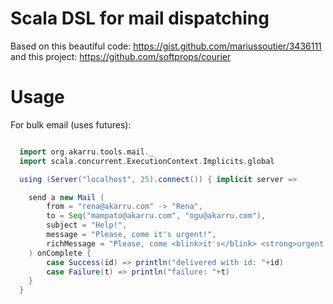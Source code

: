 # Scala DSL for mail dispatching

Based on this beautiful code: https://gist.github.com/mariussoutier/3436111  and this project: https://github.com/softprops/courier

# Usage

For bulk email (uses futures):

```scala

  import org.akarru.tools.mail._
  import scala.concurrent.ExecutionContext.Implicits.global

  using (Server("localhost", 25).connect()) { implicit server =>

    send a new Mail (
        from = "rena@akarru.com" -> "Rena",
        to = Seq("mampato@akarru.com", "ogu@akarru.com"),
        subject = "Help!",
        message = "Please, come it's urgent!",
        richMessage = "Please, come <blink>it's</blink> <strong>urgent!</strong>..."
    ) onComplete {
        case Success(id) => println("delivered with id: "+id)
        case Failure(t) => println("failure: "+t)
    }
  }


```

